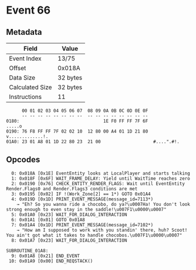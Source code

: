 # Event 66

## Metadata

| Field           | Value    |
|-----------------|----------|
| Event Index     | 13/75    |
| Offset          | 0x018A   |
| Data Size       | 32 bytes |
| Calculated Size | 32 bytes |
| Instructions    | 11       |

```
      00 01 02 03 04 05 06 07  08 09 0A 0B 0C 0D 0E 0F
      -- -- -- -- -- -- -- --  -- -- -- -- -- -- -- --
0180:                                1E F0 FF FF 7F 6F            .....o
0190: 76 F8 FF FF 7F 02 02 10  12 80 00 A4 01 1D 21 80  v.............!.
01A0: 23 01 A8 01 1D 22 80 23  21 00                    #....".#!.      
```

## Opcodes

```
  0: 0x018A [0x1E] EventEntity looks at LocalPlayer and starts talking
  1: 0x018F [0x6F] WAIT_FRAME_DELAY: Yield until WaitTime reaches zero
  2: 0x0190 [0x76] CHECK_ENTITY_RENDER_FLAGS: Wait until EventEntity Render.Flags0 and Render.Flags3 conditions are met
  3: 0x0195 [0x02] IF !(Work_Zone[2] == 1*) GOTO 0x01A4
  4: 0x019D [0x1D] PRINT_EVENT_MESSAGE(message_id=7113*)
    → "Eh? So you wanna ride a chocobo, do ya?\u0007Ha! You don't look strong enough to even stay in the saddle!\u007F1\u0000\u0007"
  5: 0x01A0 [0x23] WAIT_FOR_DIALOG_INTERACTION
  6: 0x01A1 [0x01] GOTO 0x01A8
  7: 0x01A4 [0x1D] PRINT_EVENT_MESSAGE(message_id=7102*)
    → "How am I supposed to work with you standin' there, huh? Scoot! You ain't got what it takes to handle chocobos.\u007F1\u0000\u0007"
  8: 0x01A7 [0x23] WAIT_FOR_DIALOG_INTERACTION

SUBROUTINE_01A8:
  9: 0x01A8 [0x21] END_EVENT
 10: 0x01A9 [0x00] END_REQSTACK()
```
